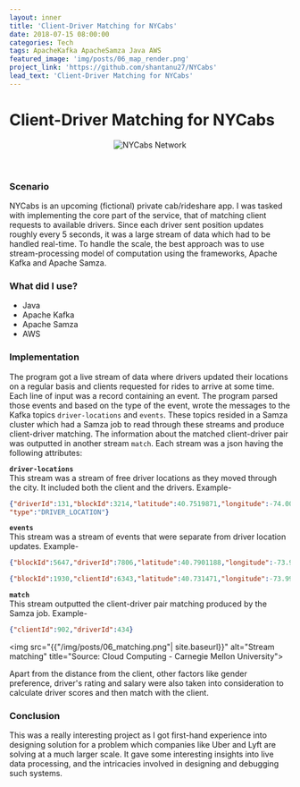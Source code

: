 ```yaml
---
layout: inner
title: 'Client-Driver Matching for NYCabs'
date: 2018-07-15 08:00:00
categories: Tech
tags: ApacheKafka ApacheSamza Java AWS
featured_image: 'img/posts/06_map_render.png'
project_link: 'https://github.com/shantanu27/NYCabs'
lead_text: 'Client-Driver Matching for NYCabs'
---
```


# Client-Driver Matching for NYCabs

<header class = "titleimage_nycabs">
	<img src="{{ '/img/posts/06_map_render.png' | site.baseurl }}" alt="NYCabs Network" title="Source: Cloud Computing - Carnegie Mellon University">
</header>

### Scenario

NYCabs is an upcoming (fictional) private cab/rideshare app. I was tasked with implementing the core part of the service, that of matching client requests to available drivers. Since each driver sent position updates roughly every 5 seconds, it was a large stream of data which had to be handled real-time. To handle the scale, the best approach was to use stream-processing model of computation using the frameworks, Apache Kafka and Apache Samza. 

### What did I use?
- Java
- Apache Kafka
- Apache Samza
- AWS

### Implementation

The program got a live stream of data where drivers updated their locations on a regular basis and clients requested for rides to arrive at some time. Each line of input was a record containing an event. The program parsed those events and based on the type of the event, wrote the messages to the Kafka topics `driver-locations` and `events`. These topics resided in a Samza cluster which had a Samza job to read through these streams and produce client-driver matching. The information about the matched client-driver pair was outputted in another stream `match`. Each stream was a json having the following attributes:

<b>`driver-locations`</b>
<br>
This stream was a stream of free driver locations as they moved through the city. It included both the client and the drivers. Example- 
```json
{"driverId":131,"blockId":3214,"latitude":40.7519871,"longitude":-74.0047584,
"type":"DRIVER_LOCATION"}
```

<b>`events`</b>
<br>
This stream was a stream of events that were separate from driver location updates. Example-
```json
{"blockId":5647,"driverId":7806,"latitude":40.7901188,"longitude":-73.9747985,"type":"ENTERING_BLOCK","status":"AVAILABLE","rating":2.14,"salary":11,"gender":"F"}
```
```json
{"blockId":1930,"clientId":6343,"latitude":40.731471,"longitude":-73.9901805,"type":"RIDE_REQUEST","gender_preference":"N"}
```

<b>`match`</b>
<br>
This stream outputted the client-driver pair matching produced by the Samza job. Example-
```json
{"clientId":902,"driverId":434}
```

<img src="{{"/img/posts/06_matching.png"| site.baseurl}}" alt="Stream matching" title="Source: Cloud Computing - Carnegie Mellon University">

Apart from the distance from the client, other factors like gender preference, driver's rating and salary were also taken into consideration to calculate driver scores and then match with the client. 

### Conclusion

This was a really interesting project as I got first-hand experience into designing solution for a problem which companies like Uber and Lyft are solving at a much larger scale. It gave some interesting insights into live data processing, and the intricacies involved in designing and debugging such systems. 